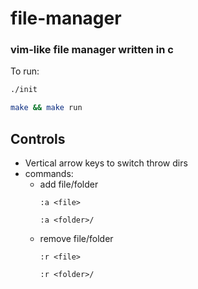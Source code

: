 # file-manager

### vim-like file manager written in c

To run:
```bash
./init
```
```bash
make && make run
```

## Controls
* Vertical arrow keys to switch throw dirs
* commands:
	* add file/folder
		```
		:a <file>
		```
		```
		:a <folder>/
		```
	* remove file/folder
		```
		:r <file>
		```
		```
		:r <folder>/
		```

